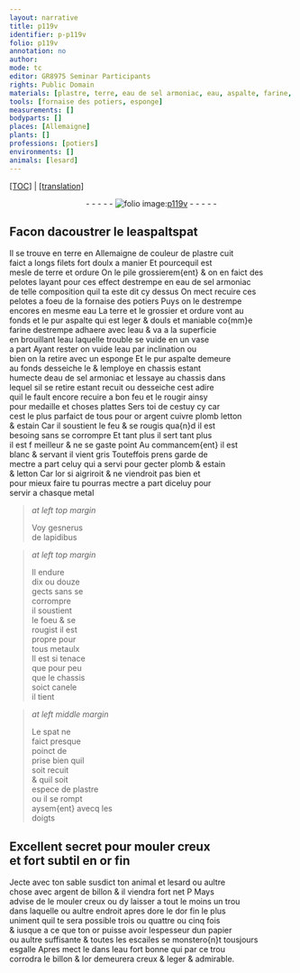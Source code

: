 ```yaml
---
layout: narrative
title: p119v
identifier: p-p119v
folio: p119v
annotation: no
author:
mode: tc
editor: GR8975 Seminar Participants
rights: Public Domain
materials: [plastre, terre, eau de sel armoniac, eau, aspalte, farine, or, argent, cuivre, plomb, letton, estain, spat, billon, papier]
tools: [fornaise des potiers, esponge]
measurements: []
bodyparts: []
places: [Allemaigne]
plants: []
professions: [potiers]
environments: []
animals: [lesard]
---
```


<p><a href="{{ site.baseurl }}/diplomatic/">[TOC]</a> | <a href="{{ site.baseurl }}/texts/p-p119v_tl/">[translation]</a></p><div class="folio" align="center">- - - - - <a href="http://gallica.bnf.fr/ark:/12148/btv1b10500001g/f244.image" target="_blank"><img src="https://cu-mkp.github.io/2017-workshop-edition/assets/photo-icon.png" alt="folio image: " style="display:inline-block; margin-bottom:-3px;"/>p119v</a> - - - - - </div>  
  

## Facon dacoustrer le l<span class="add">e</span><span class="del">aspalt</span>spat

 
Il se trouve en terre en <span class="pl">Allemaigne</span> de couleur de <span class="m">plastre</span> cuit<br/> faict a longs filets fort doulx a manier Et pourcequil est<br/> mesle de <span class="m">terre</span> et ordure On le pile grossierem{ent} & on en faict des<br/> pelotes layant pour ces effect destrempe en <span class="m">eau de sel armoniac</span><br/> de telle composition quil ta este dit cy dessus On mect recuire ces<br/> pelotes a foeu de la <span class="tl">fornaise des <span class="pro">potiers</span></span> Puys on le destrempe<br/> encores en mesme <span class="m">eau</span> La <span class="m">terre</span> et <span class="add">le</span> grossier et ordure vont au<br/> fonds et le pur <span class="m">aspalte</span> qui est leger & douls et maniable co{mm}e<br/> <span class="m">farine</span> destrempe adhaere avec l<span class="m">eau</span> & va a la superficie<br/> en brouillant l<span class="m">eau</span> laquelle trouble se vuide en un vase<br/> a part Ayant rester on vuide l<span class="m">eau</span> par inclination ou<br/> bien on la retire avec un <span class="tl">esponge</span> Et le pur <span class="m">aspalte</span> demeure<br/> au fonds desseiche le & lemploye en chassis estant<br/> humecte d<span class="m">eau de sel armoniac</span> et lessaye au chassis dans<br/> lequel sil se retire estant recuit ou desseiche cest adire<br/> quil le fault encore recuire a bon feu et le rougir ainsy<br/> pour medaille et choses plattes Sers toi de cestuy cy car<br/> cest le plus parfaict de tous pour <span class="m">or</span> <span class="m">argent</span> <span class="m">cuivre</span> <span class="m">plomb</span> <span class="m">letton</span><br/> & <span class="m">estain</span> Car il soustient le feu & se rougis qua{n}d il est<br/> besoing sans se corrompre Et tant plus il sert tant plus<br/> il est <span class="del">f</span> meilleur & ne se gaste point Au commancem{ent} il est<br/> blanc & servant il vient gris Touteffois prens garde de<br/> mectre a part celuy qui a servi pour gecter <span class="m">plomb</span> & <span class="m">estain</span><br/> & <span class="m">letton</span> Car l<span class="m">or</span> si aigriroit & ne viendroit pas bien et<br/> pour mieux faire tu pourras mectre a part diceluy pour<br/> servir a chasque metal
 
> *at left top margin*
> 
> 
>   Voy <span class="pn">gesnerus</span><br/> de lapidibus<br/> 
 
> *at left top margin*
> 
> 
>   Il endure<br/> dix ou douze<br/> gects sans se<br/> corrompre<br/> il soustient<br/> le foeu & se<br/> rougist il est<br/> propre pour<br/> tous metaulx<br/> Il est si tenace<br/> que pour peu<br/> que le chassis<br/> soict canele<br/> il tient
 
> *at left middle margin*
> 
> 
>   Le <span class="m">spat</span> ne<br/> faict presque<br/> poinct de<br/> prise bien quil<br/> soit recuit<br/> & quil soit<br/> espece de <span class="m">plastre</span><br/> ou il se rompt<br/> aysem{ent} avecq les<br/> doigts 
 
 
  

## Excellent secret pour mouler creux<br/> et fort subtil en <span class="m">or</span> fin

 
Jecte avec ton sable susdict ton animal et <span class="al">lesard</span> ou aultre<br/> chose avec <span class="m">argent</span> de <span class="m">billon</span> & il viendra fort net <span class="del">P</span> Mays<br/> advise de le mouler creux ou dy laisser a tout le moins un trou<br/> dans laquelle ou aultre endroit apres dore le d<span class="m">or</span> fin le plus<br/> uniment quil te sera possible trois ou quattre ou cinq fois<br/> & iusque a ce que ton <span class="m">or</span> puisse avoir lespesseur dun <span class="m">papier</span><br/> ou aultre suffisante & toutes les escailes se monstero{n}t tousjours<br/> esgalle Apres mect le dans l<span class="m">eau</span> fort bonne qui par ce trou<br/> corrodra le <span class="m">billon</span> & l<span class="m">or</span> demeurera creux & leger & admirable.
 
